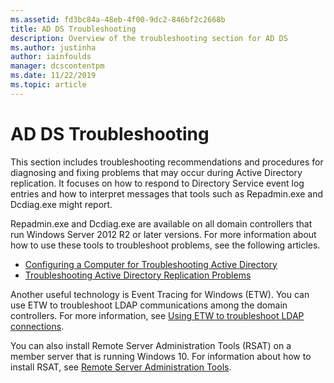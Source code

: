 ```yaml
---
ms.assetid: fd3bc84a-48eb-4f00-9dc2-846bf2c2668b
title: AD DS Troubleshooting
description: Overview of the troubleshooting section for AD DS
ms.author: justinha
author: iainfoulds
manager: dcscontentpm
ms.date: 11/22/2019
ms.topic: article
---
```


# AD DS Troubleshooting

This section includes troubleshooting recommendations and procedures for diagnosing and fixing problems that may occur during Active Directory replication. It focuses on how to respond to Directory Service event log entries and how to interpret messages that tools such as Repadmin.exe and Dcdiag.exe might report.

Repadmin.exe and Dcdiag.exe are available on all domain controllers that run Windows Server 2012 R2 or later versions. For more information about how to use these tools to troubleshoot problems, see the following articles.

- [Configuring a Computer for Troubleshooting Active Directory](../manage/troubleshoot/Configuring-a-Computer-for-Troubleshooting.md)
- [Troubleshooting Active Directory Replication Problems](../manage/troubleshoot/Troubleshooting-Active-Directory-Replication-Problems.md)

Another useful technology is Event Tracing for Windows (ETW). You can use ETW to troubleshoot LDAP communications among the domain controllers. For more information, see [Using ETW to troubleshoot LDAP connections](../manage/troubleshoot/troubleshoot-ldap-using-etw.md).

You can also install Remote Server Administration Tools (RSAT) on a member server that is running Windows 10. For information about how to install RSAT, see [Remote Server Administration Tools](../../../remote/remote-server-administration-tools.md).
